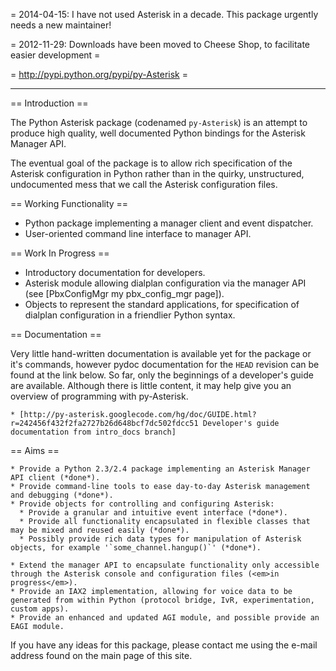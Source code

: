 = 2014-04-15: I have not used Asterisk in a decade. This package urgently needs a new maintainer!

= 2012-11-29: Downloads have been moved to Cheese Shop, to facilitate easier development =

= http://pypi.python.org/pypi/py-Asterisk =

--------


== Introduction ==

The Python Asterisk package (codenamed `py-Asterisk`) is an attempt
to produce high quality, well documented Python bindings for the Asterisk
Manager API.

The eventual goal of the package is to allow rich specification of the Asterisk
configuration in Python rather than in the quirky, unstructured, undocumented
mess that we call the Asterisk configuration files.


== Working Functionality ==

 * Python package implementing a manager client and event dispatcher.
 * User-oriented command line interface to manager API.


== Work In Progress ==

 * Introductory documentation for developers.
 * Asterisk module allowing dialplan configuration via the manager API (see [PbxConfigMgr my pbx_config_mgr page]).
 * Objects to represent the standard applications, for specification of dialplan configuration in a friendlier Python syntax.


== Documentation ==

Very little hand-written documentation is available yet for the package or it's commands, however pydoc documentation for the `HEAD` revision can be found at the link below. So far, only the beginnings of a developer's guide are available. Although there is little content, it may help give you an overview of programming with py-Asterisk.

    * [http://py-asterisk.googlecode.com/hg/doc/GUIDE.html?r=242456f432f2fa2727b26d648bcf7dc502fdcc51 Developer's guide documentation from intro_docs branch]


== Aims ==

    * Provide a Python 2.3/2.4 package implementing an Asterisk Manager API client (*done*).
    * Provide command-line tools to ease day-to-day Asterisk management and debugging (*done*).
    * Provide objects for controlling and configuring Asterisk:
      * Provide a granular and intuitive event interface (*done*).
      * Provide all functionality encapsulated in flexible classes that may be mixed and reused easily (*done*).
      * Possibly provide rich data types for manipulation of Asterisk objects, for example '`some_channel.hangup()`' (*done*).

    * Extend the manager API to encapsulate functionality only accessible through the Asterisk console and configuration files (<em>in progress</em>).
    * Provide an IAX2 implementation, allowing for voice data to be generated from within Python (protocol bridge, IvR, experimentation, custom apps).
    * Provide an enhanced and updated AGI module, and possible provide an EAGI module. 

If you have any ideas for this package, please contact me using the e-mail
address found on the main page of this site.

